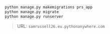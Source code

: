 ```python
python manage.py makemigrations prs_app
python manage.py migrate
python manage.py runserver
```

> URL: `samrussell26.eu.pythonanywhere.com`